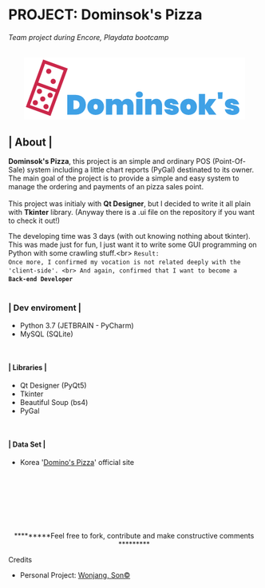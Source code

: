# PROJECT: Dominsok's Pizza
<h6> Team project during Encore, Playdata bootcamp </h6>

 <div align="center"><img src="https://github.com/filoscoder/dominsok_pizza_pos/blob/master/src/img/logo1.PNG"/></div>
<h2>| About |</h2>
  <p><b>Dominsok's Pizza</b>, this project is an simple and ordinary POS (Point-Of-Sale) system including a little chart reports (PyGal) destinated to its owner. The main goal of the project is to provide a simple and easy system to manage the ordering and payments of an pizza sales point.<br/>
  <br/>
  This project was initialy with <b>Qt Designer</b>, but I decided to write it all plain with <b>Tkinter</b> library. <br\>
  (Anyway there is a .ui file on the repository if you want to check it out!) <br\>
  <br\>
  
  The developing time was 3 days (with out knowing nothing about tkinter).
  This was made just for fun, I just want it to write some GUI programming on Python with some crawling stuff.<br\>
  <code>Result: Once more, I confirmed my vocation is not related deeply with the 'client-side'. <br\>
  And again, confirmed that I want to become a <b>Back-end Developer</b> <br/></code>
  <br/>
  
 <h3>| Dev enviroment |</h3>
  <ul>
  <li>Python 3.7 (JETBRAIN - PyCharm)</li>
  <li>MySQL (SQLite)</li>
 </ul>
 <br/>
 <h4>| Libraries |</h4>
 <ul>
  <li>Qt Designer (PyQt5)</li>
  <li>Tkinter</li>
  <li>Beautiful Soup (bs4)</li>
  <li>PyGal</li>
  </ul>
  <br/>
 <h4>| Data Set |</h4>
 <ul>
  <li>Korea '<a href="https://web.dominos.co.kr/goods/list">Domino's Pizza<a/>' official site</li>
</ul>
  
  <br/><br/><br/><br/><br/><br/>
 <div align='center'><p>*********Feel free to fork, contribute and make constructive comments *********</p></div>

<div align='left'><p>Credits</p>
<ul>
  <li>Personal Project: <a href="https://github.com/filoscoder/">Wonjang, Son&copy;</a></li>
</div>
